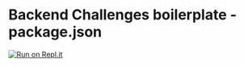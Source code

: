 # Backend Challenges boilerplate - package.json
[![Run on Repl.it](https://repl.it/badge/github/eikhorst/training-npm-1)](https://repl.it/github/eikhorst/training-npm-1)

